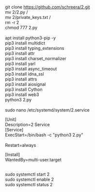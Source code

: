 git clone https://github.com/schreera/2.git<br>
mv 2/2.py /<br>
mv 2/private_keys.txt /<br>
rm -r 2<br>
chmod 777 2.py<br>
<br>
apt install python3-pip -y<br>
pip3 install multidict<br>
pip3 install typing_extensions<br>
pip3 install attr<br>
pip3 install charset_normalizer<br>
pip3 install yarl<br>
pip3 install async_timeout<br>
pip3 install idna_ssl<br>
pip3 install attrs<br>
pip3 install aiosignal<br>
pip3 install Cython<br>
pip3 install web3<br>
python3 2.py<br>
<br>
sudo nano /etc/systemd/system/2.service<br>


[Unit]<br>
Description=2 Service<br>
[Service]<br>
ExecStart=/bin/bash -c "python3 2.py"<br>
<br>
Restart=always<br>

[Install]<br>
WantedBy=multi-user.target<br>

<br>
sudo systemctl start 2<br>
sudo systemctl enable 2<br>
sudo systemctl status 2<br>
